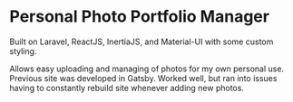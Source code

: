 # Personal Photo Portfolio Manager
Built on Laravel, ReactJS, InertiaJS, and Material-UI with some custom styling.

Allows easy uploading and managing of photos for my own personal use.
Previous site was developed in Gatsby. Worked well, but ran into issues having to constantly rebuild site whenever adding new photos.